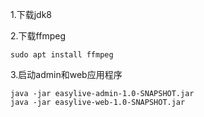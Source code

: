 1.下载jdk8<br>

2.下载ffmpeg<br>
```shell
sudo apt install ffmpeg
```
3.启动admin和web应用程序<br>
```shell
java -jar easylive-admin-1.0-SNAPSHOT.jar
java -jar easylive-web-1.0-SNAPSHOT.jar
```
